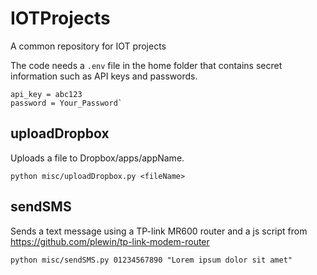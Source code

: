 # IOTProjects
A common repository for IOT projects

The code needs a `.env` file in the home folder that contains secret information such as API keys and passwords.
```
api_key = abc123
password = Your_Password`
```

## uploadDropbox
Uploads a file to Dropbox/apps/appName. 

`python misc/uploadDropbox.py <fileName>`

## sendSMS
Sends a text message using a TP-link MR600 router and a js script from https://github.com/plewin/tp-link-modem-router

`python misc/sendSMS.py 01234567890 "Lorem ipsum dolor sit amet"`
